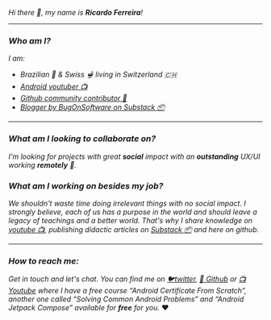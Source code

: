 _Hi there 👋, my name is **Ricardo Ferreira**!_
___
### _**Who am I?**_

_I am:_
- _Brazilian 🎉 & Swiss 🫕 living in Switzerland 🇨🇭_
- _<a href="https://www.youtube.com/channel/UCsEdUK6zNAA95aGlqoBOclQ" target="_blank">Android youtuber 📺</a>_
- _<a href="https://github.com/treslines" target="_blank">Github community contributor 🦑</a>_
- _<a href="https://bugonsoftware.substack.com/p/coming-soon?showWelcome=true" target="_blank">Blogger by BugOnSoftware on Substack 📦</a>_
___
### _**What am I looking to collaborate on?**_
_I'm looking for projects with great **social** impact with an **outstanding** UX/UI working **remotely** 👀._

### _**What am I working on besides my job?**_
_We shouldn't waste time doing irrelevant things with no social impact_. _I strongly believe, each of us has a purpose in the world and should leave a legacy of teachings and a better world. That's why I share knowledge on <a href="https://www.youtube.com/channel/UCsEdUK6zNAA95aGlqoBOclQ" target="_blank">youtube 📺</a>, publishing didactic articles on <a href="https://bugonsoftware.substack.com/p/coming-soon?showWelcome=true" target="_blank">Substack 📦</a> and here on github._ 
___
### _**How to reach me:**_
_Get in touch and let's chat. You can find me on <a href="https://twitter.com/ricardo_7307" target="_blank">🐦twitter</a>, <a href="https://github.com/treslines/" target="_blank">🦑 Github</a> or <a href="https://www.youtube.com/c/ProgramadordeElite" target="_blank">📺 Youtube</a> where I have a free course “Android Certificate From Scratch”, another one called “Solving Common Android Problems” and “Android Jetpack Compose” available for **free** for you._ ❤️
